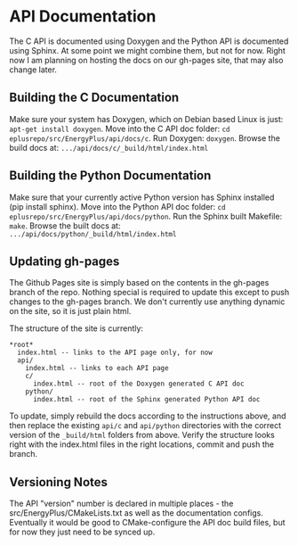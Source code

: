 # API Documentation

The C API is documented using Doxygen and the Python API is documented using Sphinx.
At some point we might combine them, but not for now.
Right now I am planning on hosting the docs on our gh-pages site, that may also change later.

## Building the C Documentation
Make sure your system has Doxygen, which on Debian based Linux is just: `apt-get install doxygen`.
Move into the C API doc folder: `cd eplusrepo/src/EnergyPlus/api/docs/c`.
Run Doxygen: `doxygen`.
Browse the build docs at: `.../api/docs/c/_build/html/index.html`

## Building the Python Documentation
Make sure that your currently active Python version has Sphinx installed (pip install sphinx).
Move into the Python API doc folder: `cd eplusrepo/src/EnergyPlus/api/docs/python`.
Run the Sphinx built Makefile: `make`.
Browse the built docs at: `.../api/docs/python/_build/html/index.html`

## Updating gh-pages
The Github Pages site is simply based on the contents in the gh-pages branch of the repo.
Nothing special is required to update this except to push changes to the gh-pages branch.
We don't currently use anything dynamic on the site, so it is just plain html.

The structure of the site is currently:

```
*root*
  index.html -- links to the API page only, for now
  api/
    index.html -- links to each API page
    c/
      index.html -- root of the Doxygen generated C API doc
    python/
      index.html -- root of the Sphinx generated Python API doc
```

To update, simply rebuild the docs according to the instructions above, and then replace the existing `api/c` and `api/python` directories with the correct version of the `_build/html` folders from above.
Verify the structure looks right with the index.html files in the right locations, commit and push the branch.

## Versioning Notes
The API "version" number is declared in multiple places - the src/EnergyPlus/CMakeLists.txt as well as the documentation configs.
Eventually it would be good to CMake-configure the API doc build files, but for now they just need to be synced up.

